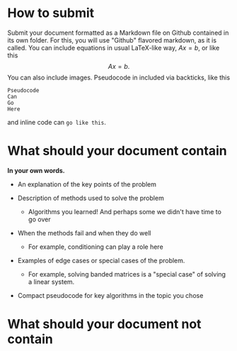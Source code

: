 # How to submit

Submit your document formatted as a Markdown file on Github contained in its own folder. 
For this, you will use "Github" flavored markdown, as it is called. 
You can include equations in usual LaTeX-like way, $Ax=b$, or like this
$$
Ax=b.
$$
You can also include images.
Pseudocode in included via backticks, like this
```
Pseudocode
Can
Go 
Here
```
and inline code can `go like this`.

# What should your document contain

__In your own words.__

* An explanation of the key points of the problem

* Description of methods used to solve the problem
	* Algorithms you learned! And perhaps some we didn't have time to go over

* When the methods fail and when they do well
	* For example, conditioning can play a role here

* Examples of edge cases or special cases of the problem. 
	* For example, solving banded matrices is a "special case" of solving a linear system.

* Compact pseudocode for key algorithms in the topic you chose


# What should your document not contain
